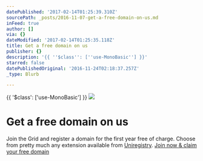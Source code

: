 ```yaml
---
datePublished: '2017-02-14T01:25:39.310Z'
sourcePath: _posts/2016-11-07-get-a-free-domain-on-us.md
inFeed: true
author: []
via: {}
dateModified: '2017-02-14T01:25:35.118Z'
title: Get a free domain on us
publisher: {}
description: '{{ ''$class'': [''use-MonoBasic''] }}'
starred: false
datePublishedOriginal: '2016-11-24T02:18:37.257Z'
_type: Blurb

---
```

{{ '$class': \['use-MonoBasic'\] }}
![](https://the-grid-user-content.s3-us-west-2.amazonaws.com/039c7398-0593-44ac-a06f-a0698c9814f0.jpg)

# Get a free domain on us

Join the Grid and register a domain for the first year free of charge. Choose from pretty much any extension available from [Uniregistry][0].
[Join now & claim your free domain][1]

[0]: https://uniregistry.com/ "uniregistry"
[1]: https://plans.thegrid.io/
